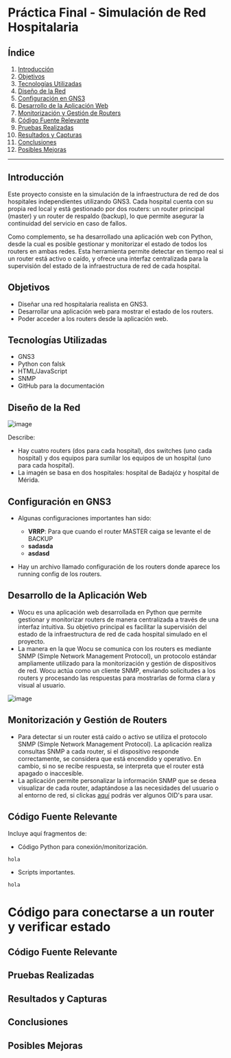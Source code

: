 # Práctica Final - Simulación de Red Hospitalaria

## Índice

1. [Introducción](#introducción)
2. [Objetivos](#objetivos)
3. [Tecnologías Utilizadas](#tecnologías-utilizadas)
4. [Diseño de la Red](#diseño-de-la-red)
5. [Configuración en GNS3](#configuración-en-gns3)
6. [Desarrollo de la Aplicación Web](#desarrollo-de-la-aplicación-web)
7. [Monitorización y Gestión de Routers](#monitorización-y-gestión-de-routers)
8. [Código Fuente Relevante](#código-fuente-relevante)
9. [Pruebas Realizadas](#pruebas-realizadas)
10. [Resultados y Capturas](#resultados-y-capturas)
11. [Conclusiones](#conclusiones)
12. [Posibles Mejoras](#posibles-mejoras)

---

## Introducción

Este proyecto consiste en la simulación de la infraestructura de red de dos hospitales independientes utilizando GNS3. Cada hospital cuenta con su propia red local y está gestionado por dos routers: un router principal (master) y un router de respaldo (backup), lo que permite asegurar la continuidad del servicio en caso de fallos.

Como complemento, se ha desarrollado una aplicación web con Python, desde la cual es posible gestionar y monitorizar el estado de todos los routers en ambas redes. Esta herramienta permite detectar en tiempo real si un router está activo o caído, y ofrece una interfaz centralizada para la supervisión del estado de la infraestructura de red de cada hospital.

## Objetivos

- Diseñar una red hospitalaria realista en GNS3.
- Desarrollar una aplicación web para mostrar el estado de los routers.
- Poder acceder a los routers desde la aplicación web.

## Tecnologías Utilizadas

- GNS3
- Python con falsk
- HTML/JavaScript
- SNMP
- GitHub para la documentación

## Diseño de la Red

![image](https://github.com/user-attachments/assets/c414bddf-c0a9-4e68-9ddf-15173d80badf)

Describe:
- Hay cuatro routers (dos para cada hospital), dos switches (uno cada hospital) y dos equipos para sumilar los equipos de un hospital (uno para cada hospital).
- La imagén se basa en dos hospitales: hospital de Badajóz y hospital de Mérida.

## Configuración en GNS3

- Algunas configuraciones importantes han sido:
  - **VRRP**: Para que cuando el router MASTER caiga se levante el de BACKUP
  - **sadasda**
  - **asdasd**

- Hay un archivo llamado configuración de los routers donde aparece los running config de los routers.

## Desarrollo de la Aplicación Web

- Wocu es una aplicación web desarrollada en Python que permite gestionar y monitorizar routers de manera centralizada a través de una interfaz intuitiva. Su objetivo principal es facilitar la supervisión del estado de la infraestructura de red de cada hospital simulado en el proyecto.
- La manera en la que Wocu se comunica con los routers es mediante SNMP (Simple Network Management Protocol), un protocolo estándar ampliamente utilizado para la monitorización y gestión de dispositivos de red. Wocu actúa como un cliente SNMP, enviando solicitudes a los routers y procesando las respuestas para mostrarlas de forma clara y visual al usuario.

![image](https://github.com/user-attachments/assets/72babb21-1821-4d04-a8b3-8bdcff004b3c)


## Monitorización y Gestión de Routers

- Para detectar si un router está caído o activo se utiliza el protocolo SNMP (Simple Network Management Protocol). La aplicación realiza consultas SNMP a cada router, si el dispositivo responde correctamente, se considera que está encendido y operativo. En cambio, si no se recibe respuesta, se interpreta que el router está apagado o inaccesible.
- La aplicación permite personalizar la información SNMP que se desea visualizar de cada router, adaptándose a las necesidades del usuario o al entorno de red, si clickas [aquí](https://mibbrowser.online/mibdb_search.php) podrás ver algunos OID's para usar.


## Código Fuente Relevante

Incluye aquí fragmentos de:
- Código Python para conexión/monitorización.

```python
hola
```
- Scripts importantes.

```JavaScrpt
hola
```
# Código para conectarse a un router y verificar estado


## Código Fuente Relevante


## Pruebas Realizadas


## Resultados y Capturas


## Conclusiones


## Posibles Mejoras

